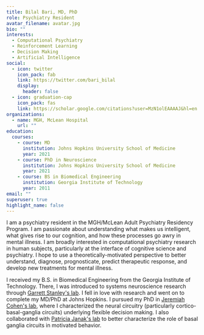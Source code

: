 ```yaml
---
title: Bilal Bari, MD, PhD
role: Psychiatry Resident
avatar_filename: avatar.jpg
bio: ""
interests:
  - Computational Psychiatry
  - Reinforcement Learning
  - Decision Making
  - Artificial Intelligence
social:
  - icon: twitter
    icon_pack: fab
    link: https://twitter.com/bari_bilal
    display:
      header: false
  - icon: graduation-cap
    icon_pack: fas
    link: https://scholar.google.com/citations?user=MzN1olEAAAAJ&hl=en
organizations:
  - name: MGH, McLean Hospital
    url: ""
education:
  courses:
    - course: MD
      institution: Johns Hopkins University School of Medicine
      year: 2021
    - course: PhD in Neuroscience
      institution: Johns Hopkins University School of Medicine
      year: 2021
    - course: BS in Biomedical Engineering
      institution: Georgia Institute of Technology
      year: 2011
email: ""
superuser: true
highlight_name: false
---
```

I am a psychiatry resident in the MGH/McLean Adult Psychiatry Residency Program. I am passionate about understanding what makes us intelligent, what gives rise to our cognition, and how these processes go awry in mental illness. I am broadly interested in computational psychiatry research in human subjects, particularly at the interface of cognitive science and psychiatry. I hope to use a theoretically-motivated perspective to better understand, diagnose, prognosticate, predict therapeutic response, and develop new treatments for mental illness.

I received my B.S. in Biomedical Engineering from the Georgia Institute of Technology. There, I was introduced to systems neuroscience research through [Garrett Stanley's lab](https://stanley.gatech.edu/). I fell in love with research and went on to complete my MD/PhD at Johns Hopkins. I pursued my PhD in [Jeremiah Cohen's lab](https://cohenlab.johnshopkins.edu/), where I characterized the neural circuitry (particularly cortico-basal-ganglia circuits) underlying flexible decision making. I also collaborated with [Patricia Janak's lab](http://www.janaklab.com/) to better characterize the role of basal ganglia circuits in motivated behavior.